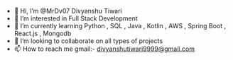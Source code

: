 - 👋 Hi, I’m @MrDv07 Divyanshu Tiwari
- 👀 I’m interested in Full Stack Development
- 🌱 I’m currently learning Python , SQL , Java , Kotlin , AWS , Spring Boot , React.js , Mongodb
- 💞️ I’m looking to collaborate on all types of projects
- 📫 How to reach me gmail:- divyanshutiwari9999@gmail.com

<!---
MrDv07/MrDv07 is a ✨ special ✨ repository because its `README.md` (this file) appears on your GitHub profile.
You can click the Preview link to take a look at your changes.
--->
